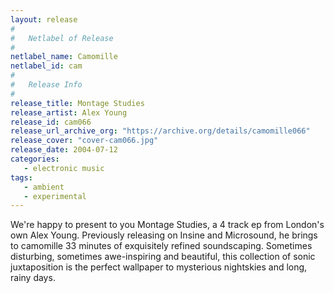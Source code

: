 ```yaml
---
layout: release
#
#   Netlabel of Release
#
netlabel_name: Camomille
netlabel_id: cam
#
#   Release Info
#
release_title: Montage Studies
release_artist: Alex Young
release_id: cam066
release_url_archive_org: "https://archive.org/details/camomille066"
release_cover: "cover-cam066.jpg"
release_date: 2004-07-12
categories:
   - electronic music
tags:
   - ambient
   - experimental
---
```

We're happy to present to you Montage Studies, a 4 track ep from London's own Alex Young. Previously releasing on Insine and Microsound, he brings to camomille 33 minutes of exquisitely refined soundscaping. Sometimes disturbing, sometimes awe-inspiring and beautiful, this collection of sonic juxtaposition is the perfect wallpaper to mysterious nightskies and long, rainy days.
